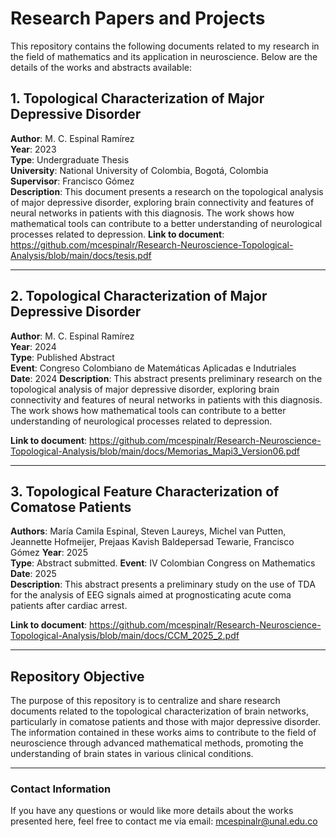 
# Research Papers and Projects

This repository contains the following documents related to my research in the field of mathematics and its application in neuroscience. Below are the details of the works and abstracts available:

## 1. **Topological Characterization of Major Depressive Disorder**  
**Author**: M. C. Espinal Ramírez  
**Year**: 2023  
**Type**: Undergraduate Thesis  
**University**: National University of Colombia, Bogotá, Colombia  
**Supervisor**: Francisco Gómez  
**Description**: This document presents a research on the topological analysis of major depressive disorder, exploring brain connectivity and features of neural networks in patients with this diagnosis. The work shows how mathematical tools can contribute to a better understanding of neurological processes related to depression.
**Link to document**: https://github.com/mcespinalr/Research-Neuroscience-Topological-Analysis/blob/main/docs/tesis.pdf

---


## 2. **Topological Characterization of Major Depressive Disorder**  
**Author**: M. C. Espinal Ramírez  
**Year**: 2024  
**Type**: Published Abstract  
**Event**: Congreso Colombiano de Matemáticas Aplicadas e Indutriales  
**Date**: 2024
**Description**:  This abstract presents preliminary research on the topological analysis of major depressive disorder, exploring brain connectivity and features of neural networks in patients with this diagnosis. The work shows how mathematical tools can contribute to a better understanding of neurological processes related to depression.

**Link to document**: https://github.com/mcespinalr/Research-Neuroscience-Topological-Analysis/blob/main/docs/Memorias_Mapi3_Version06.pdf

---
## 3. **Topological Feature Characterization of Comatose Patients**  
**Authors**: María Camila Espinal, Steven Laureys, Michel van Putten, Jeannette Hofmeijer, Prejaas Kavish Baldepersad Tewarie, Francisco Gómez
**Year**: 2025  
**Type**: Abstract submitted. 
**Event**: IV Colombian Congress on Mathematics  
**Date**: 2025  
**Description**: This abstract presents a preliminary study on the use of TDA for the analysis of EEG signals aimed at prognosticating acute coma patients after cardiac arrest.

**Link to document**: https://github.com/mcespinalr/Research-Neuroscience-Topological-Analysis/blob/main/docs/CCM_2025_2.pdf

---
## Repository Objective

The purpose of this repository is to centralize and share research documents related to the topological characterization of brain networks, particularly in comatose patients and those with major depressive disorder. The information contained in these works aims to contribute to the field of neuroscience through advanced mathematical methods, promoting the understanding of brain states in various clinical conditions.

---

### Contact Information
If you have any questions or would like more details about the works presented here, feel free to contact me via email: mcespinalr@unal.edu.co

